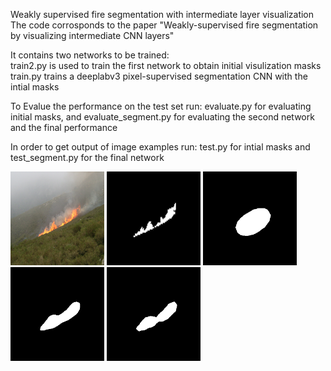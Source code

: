 Weakly supervised fire segmentation with intermediate layer visualization
<br />
The code corrosponds to the paper "Weakly-supervised fire segmentation by visualizing intermediate CNN layers" 


It contains two networks to be trained: 
<br />
train2.py is used to train the first network to obtain initial visulization masks <br />
train.py trains a deeplabv3 pixel-supervised segmentation CNN with the intial masks

  
To Evalue the performance on the test set run: evaluate.py for evaluating initial masks, and evaluate_segment.py for evaluating the second network and the final performance


In order to get output of image examples run: test.py for intial masks and test_segment.py for the final network
  
<img src='https://github.com/mnl12/Weakly_supervised_fire_segmentation/blob/main/images/019.png' width=150>
<img src='https://github.com/mnl12/Weakly_supervised_fire_segmentation/blob/main/images/019_mask.png' width=150>
<img src='https://github.com/mnl12/Weakly_supervised_fire_segmentation/blob/main/images/cam_019.png' width=150>
<img src='https://github.com/mnl12/Weakly_supervised_fire_segmentation/blob/main/images/vis_019.png' width=150>
<img src='https://github.com/mnl12/Weakly_supervised_fire_segmentation/blob/main/images/segment_019_1.png' width=150>
